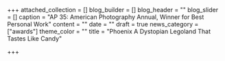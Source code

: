 +++
attached_collection = []
blog_builder = []
blog_header = ""
blog_slider = []
caption = "AP 35: American Photography Annual, Winner for Best Personal Work"
content = ""
date = ""
draft = true
news_category = ["awards"]
theme_color = ""
title = "Phoenix A Dystopian Legoland That Tastes Like Candy"

+++

